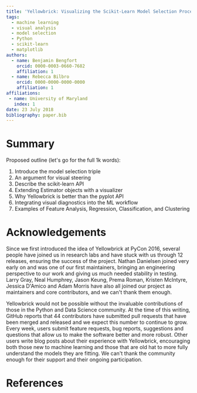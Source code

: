 ```yaml
---
title: 'Yellowbrick: Visualizing the Scikit-Learn Model Selection Process'
tags:
  - machine learning
  - visual analysis
  - model selection
  - Python
  - scikit-learn
  - matplotlib
authors:
  - name: Benjamin Bengfort
    orcid: 0000-0003-0660-7682
    affiliation: 1
  - name: Rebecca Bilbro
    orcid: 0000-0000-0000-0000
    affiliation: 1
affiliations:
 - name: University of Maryland
   index: 1
date: 23 July 2018
bibliography: paper.bib
---
```


# Summary

Proposed outline (let's go for the full 1k words):

1. Introduce the model selection triple
2. An argument for visual steering
3. Describe the scikit-learn API
4. Extending Estimator objects with a visualizer
5. Why Yellowbrick is better than the pyplot API
6. Integrating visual diagnostics into the ML workflow
7. Examples of Feature Analysis, Regression, Classification, and Clustering

# Acknowledgements

Since we first introduced the idea of Yellowbrick at PyCon 2016, several people have joined us in research labs and have stuck with us through 12 releases, ensuring the success of the project. Nathan Danielsen joined very early on and was one of our first maintainers, bringing an engineering perspective to our work and giving us much needed stability in testing. Larry Gray, Neal Humphrey, Jason Keung, Prema Roman, Kristen McIntyre, Jessica D'Amico and Adam Morris have also all joined our project as maintainers and core contributors, and we can't thank them enough.

Yellowbrick would not be possible without the invaluable contributions of those in the Python and Data Science community. At the time of this writing, GitHub reports that 44 contributors have submitted pull requests that have been merged and released and we expect this number to continue to grow. Every week, users submit feature requests, bug reports, suggestions and questions that allow us to make the software better and more robust. Other users write blog posts about their experience with Yellowbrick, encouraging both those new to machine learning and those that are old hat to more fully understand the models they are fitting. We can't thank the community enough for their support and their ongoing participation.

# References

